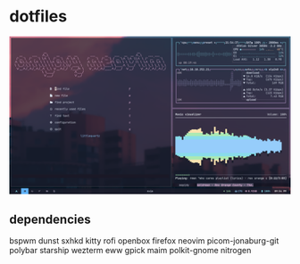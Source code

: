 # dotfiles
![Screenshot](Screenshot_2022-03-30-09-54-35_1920x1080.png)

## dependencies
bspwm dunst sxhkd kitty rofi openbox firefox neovim picom-jonaburg-git polybar starship wezterm eww gpick maim polkit-gnome nitrogen

